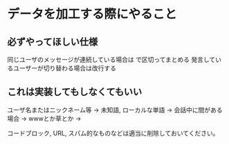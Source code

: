 # データを加工する際にやること

## 必ずやってほしい仕様
同じユーザのメッセージが連続している場合は <sep> で区切ってまとめる
発言しているユーザーが切り替わる場合は改行する

## これは実装してもしなくてもいい
ユーザ名またはニックネーム等 -> <name>
未知語, ローカルな単語 -> <unk>
会話中に間がある場合 -> <silence>
wwwとか草とか -> <laugh>

コードブロック, URL, スパム的なものなどは適当に削除しておいてください。